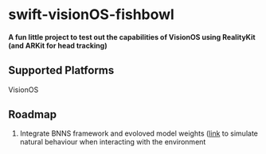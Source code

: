 # swift-visionOS-fishbowl

#### A fun little project to test out the capabilities of VisionOS using RealityKit (and ARKit for head tracking)

## Supported Platforms
VisionOS

## Roadmap
1. Integrate BNNS framework and evoloved model weights ([link](https://github.com/brettm/swift-neuroevolution) to simulate natural behaviour when interacting with the environment 









